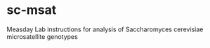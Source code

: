 # sc-msat
Measday Lab instructions for analysis of Saccharomyces cerevisiae microsatellite genotypes
